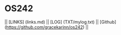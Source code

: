 # OS242

|| [LINKS] (links.md) || [LOG] (TXT/mylog.txt) || [Github] (https://github.com/gracekarinn/os242) ||
